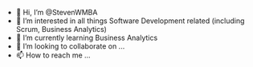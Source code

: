 - 👋 Hi, I’m @StevenWMBA
- 👀 I’m interested in all things Software Development related (including Scrum, Business Analytics)
- 🌱 I’m currently learning Business Analytics
- 💞️ I’m looking to collaborate on ...
- 📫 How to reach me ...

<!---
StevenWMBA/StevenWMBA is a ✨ special ✨ repository because its `README.md` (this file) appears on your GitHub profile.
You can click the Preview link to take a look at your changes.
--->
